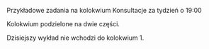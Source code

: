Przykładowe zadania na kolokwium
Konsultacje za tydzień o 19:00

Kolokwium podzielone na dwie części.

Dzisiejszy wykład nie wchodzi do kolokwium 1.